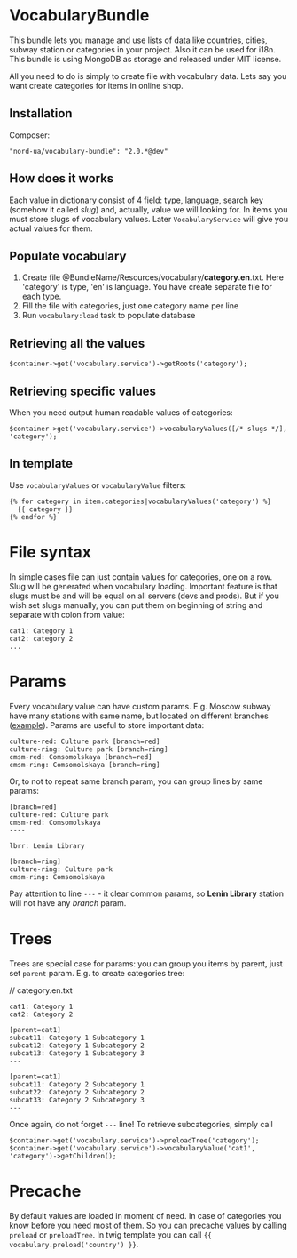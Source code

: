 VocabularyBundle
================

This bundle lets you manage and use lists of data like countries, cities,
subway station or categories in your project. Also it can be used for i18n.
This bundle is using MongoDB as storage and released under MIT license.

All you need to do is simply to create file with vocabulary data. Lets say
you want create categories for items in online shop.


Installation
------------
Composer:

    "nord-ua/vocabulary-bundle": "2.0.*@dev"

How does it works
-----------------
Each value in dictionary consist of 4 field: type, language, search key (somehow
it called *slug*) and, actually, value we will looking for. In items you must store slugs of
vocabulary values. Later ````VocabularyService```` will give you actual values for them.


Populate vocabulary
-------------------
1. Create file @BundleName/Resources/vocabulary/**category**.**en**.txt. Here 'category' is type, 'en' is language. You have create separate file for each type.
1. Fill the file with categories, just one category name per line
1. Run ````vocabulary:load```` task to populate database

Retrieving all the values
-------------------------
    $container->get('vocabulary.service')->getRoots('category');

Retrieving specific values
---------------------
When you need output human readable values of categories:

    $container->get('vocabulary.service')->vocabularyValues([/* slugs */], 'category');

In template
-----------
Use ````vocabularyValues```` or ````vocabularyValue```` filters:

    {% for category in item.categories|vocabularyValues('category') %}
      {{ category }}
    {% endfor %}

File syntax
===========
In simple cases file can just contain values for categories, one on a row. Slug will be
generated when vocabulary loading. Important feature is that slugs must be and will be
equal on all servers (devs and prods). But if you wish set slugs manually, you can put
them on beginning of string and separate with colon from value:

    cat1: Category 1
    cat2: category 2
    ...

Params
======
Every vocabulary value can have custom params. E.g. Moscow subway have many stations with
same name, but located on different branches ([example](http://metro.yandex.ru/moscow/)).
Params are useful to store important data:

    culture-red: Culture park [branch=red]
    culture-ring: Culture park [branch=ring]
    cmsm-red: Comsomolskaya [branch=red]
    cmsm-ring: Comsomolskaya [branch=ring]

Or, to not to repeat same branch param, you can group lines by same params:

    [branch=red]
    culture-red: Culture park
    cmsm-red: Comsomolskaya
    ----

    lbrr: Lenin Library

    [branch=ring]
    culture-ring: Culture park
    cmsm-ring: Comsomolskaya

Pay attention to line ````---```` - it clear common params, so **Lenin Library** station
will not have any *branch* param.


Trees
=====
Trees are special case for params: you can group you items by parent, just set ````parent```` param.
E.g. to create categories tree:

// category.en.txt

    cat1: Category 1
    cat2: Category 2

    [parent=cat1]
    subcat11: Category 1 Subcategory 1
    subcat12: Category 1 Subcategory 2
    subcat13: Category 1 Subcategory 3
    ---

    [parent=cat1]
    subcat11: Category 2 Subcategory 1
    subcat22: Category 2 Subcategory 2
    subcat33: Category 2 Subcategory 3
    ---

Once again, do not forget ````---```` line!
To retrieve subcategories, simply call

    $container->get('vocabulary.service')->preloadTree('category');
    $container->get('vocabulary.service')->vocabularyValue('cat1', 'category')->getChildren();

Precache
========
By default values are loaded in moment of need. In case of categories you know before
you need most of them. So you can precache values by calling ````preload```` or ````preloadTree````.
In twig template you can call ````{{ vocabulary.preload('country') }}````.

